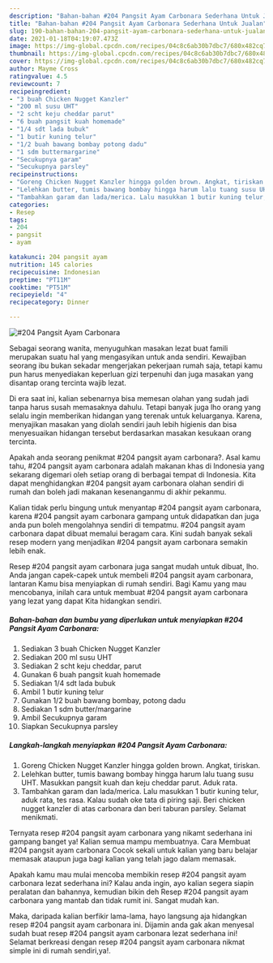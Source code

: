 ```yaml
---
description: "Bahan-bahan #204 Pangsit Ayam Carbonara Sederhana Untuk Jualan"
title: "Bahan-bahan #204 Pangsit Ayam Carbonara Sederhana Untuk Jualan"
slug: 190-bahan-bahan-204-pangsit-ayam-carbonara-sederhana-untuk-jualan
date: 2021-01-18T04:19:07.473Z
image: https://img-global.cpcdn.com/recipes/04c8c6ab30b7dbc7/680x482cq70/204-pangsit-ayam-carbonara-foto-resep-utama.jpg
thumbnail: https://img-global.cpcdn.com/recipes/04c8c6ab30b7dbc7/680x482cq70/204-pangsit-ayam-carbonara-foto-resep-utama.jpg
cover: https://img-global.cpcdn.com/recipes/04c8c6ab30b7dbc7/680x482cq70/204-pangsit-ayam-carbonara-foto-resep-utama.jpg
author: Mayme Cross
ratingvalue: 4.5
reviewcount: 7
recipeingredient:
- "3 buah Chicken Nugget Kanzler"
- "200 ml susu UHT"
- "2 scht keju cheddar parut"
- "6 buah pangsit kuah homemade"
- "1/4 sdt lada bubuk"
- "1 butir kuning telur"
- "1/2 buah bawang bombay potong dadu"
- "1 sdm buttermargarine"
- "Secukupnya garam"
- "Secukupnya parsley"
recipeinstructions:
- "Goreng Chicken Nugget Kanzler hingga golden brown. Angkat, tiriskan."
- "Lelehkan butter, tumis bawang bombay hingga harum lalu tuang susu UHT. Masukkan pangsit kuah dan keju cheddar parut. Aduk rata."
- "Tambahkan garam dan lada/merica. Lalu masukkan 1 butir kuning telur, aduk rata, tes rasa. Kalau sudah oke tata di piring saji. Beri chicken nugget kanzler di atas carbonara dan beri taburan parsley. Selamat menikmati."
categories:
- Resep
tags:
- 204
- pangsit
- ayam

katakunci: 204 pangsit ayam 
nutrition: 145 calories
recipecuisine: Indonesian
preptime: "PT11M"
cooktime: "PT51M"
recipeyield: "4"
recipecategory: Dinner

---
```



![#204 Pangsit Ayam Carbonara](https://img-global.cpcdn.com/recipes/04c8c6ab30b7dbc7/680x482cq70/204-pangsit-ayam-carbonara-foto-resep-utama.jpg)

Sebagai seorang wanita, menyuguhkan masakan lezat buat famili merupakan suatu hal yang mengasyikan untuk anda sendiri. Kewajiban seorang ibu bukan sekadar mengerjakan pekerjaan rumah saja, tetapi kamu pun harus menyediakan keperluan gizi terpenuhi dan juga masakan yang disantap orang tercinta wajib lezat.

Di era  saat ini, kalian sebenarnya bisa memesan olahan yang sudah jadi tanpa harus susah memasaknya dahulu. Tetapi banyak juga lho orang yang selalu ingin memberikan hidangan yang terenak untuk keluarganya. Karena, menyajikan masakan yang diolah sendiri jauh lebih higienis dan bisa menyesuaikan hidangan tersebut berdasarkan masakan kesukaan orang tercinta. 



Apakah anda seorang penikmat #204 pangsit ayam carbonara?. Asal kamu tahu, #204 pangsit ayam carbonara adalah makanan khas di Indonesia yang sekarang digemari oleh setiap orang di berbagai tempat di Indonesia. Kita dapat menghidangkan #204 pangsit ayam carbonara olahan sendiri di rumah dan boleh jadi makanan kesenanganmu di akhir pekanmu.

Kalian tidak perlu bingung untuk menyantap #204 pangsit ayam carbonara, karena #204 pangsit ayam carbonara gampang untuk didapatkan dan juga anda pun boleh mengolahnya sendiri di tempatmu. #204 pangsit ayam carbonara dapat dibuat memalui beragam cara. Kini sudah banyak sekali resep modern yang menjadikan #204 pangsit ayam carbonara semakin lebih enak.

Resep #204 pangsit ayam carbonara juga sangat mudah untuk dibuat, lho. Anda jangan capek-capek untuk membeli #204 pangsit ayam carbonara, lantaran Kamu bisa menyiapkan di rumah sendiri. Bagi Kamu yang mau mencobanya, inilah cara untuk membuat #204 pangsit ayam carbonara yang lezat yang dapat Kita hidangkan sendiri.

<!--inarticleads1-->

##### Bahan-bahan dan bumbu yang diperlukan untuk menyiapkan #204 Pangsit Ayam Carbonara:

1. Sediakan 3 buah Chicken Nugget Kanzler
1. Sediakan 200 ml susu UHT
1. Sediakan 2 scht keju cheddar, parut
1. Gunakan 6 buah pangsit kuah homemade
1. Sediakan 1/4 sdt lada bubuk
1. Ambil 1 butir kuning telur
1. Gunakan 1/2 buah bawang bombay, potong dadu
1. Sediakan 1 sdm butter/margarine
1. Ambil Secukupnya garam
1. Siapkan Secukupnya parsley




<!--inarticleads2-->

##### Langkah-langkah menyiapkan #204 Pangsit Ayam Carbonara:

1. Goreng Chicken Nugget Kanzler hingga golden brown. Angkat, tiriskan.
1. Lelehkan butter, tumis bawang bombay hingga harum lalu tuang susu UHT. Masukkan pangsit kuah dan keju cheddar parut. Aduk rata.
1. Tambahkan garam dan lada/merica. Lalu masukkan 1 butir kuning telur, aduk rata, tes rasa. Kalau sudah oke tata di piring saji. Beri chicken nugget kanzler di atas carbonara dan beri taburan parsley. Selamat menikmati.




Ternyata resep #204 pangsit ayam carbonara yang nikamt sederhana ini gampang banget ya! Kalian semua mampu membuatnya. Cara Membuat #204 pangsit ayam carbonara Cocok sekali untuk kalian yang baru belajar memasak ataupun juga bagi kalian yang telah jago dalam memasak.

Apakah kamu mau mulai mencoba membikin resep #204 pangsit ayam carbonara lezat sederhana ini? Kalau anda ingin, ayo kalian segera siapin peralatan dan bahannya, kemudian bikin deh Resep #204 pangsit ayam carbonara yang mantab dan tidak rumit ini. Sangat mudah kan. 

Maka, daripada kalian berfikir lama-lama, hayo langsung aja hidangkan resep #204 pangsit ayam carbonara ini. Dijamin anda gak akan menyesal sudah buat resep #204 pangsit ayam carbonara lezat sederhana ini! Selamat berkreasi dengan resep #204 pangsit ayam carbonara nikmat simple ini di rumah sendiri,ya!.

